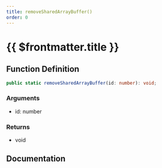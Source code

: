 ```yaml
---
title: removeSharedArrayBuffer()
order: 0
---
```


# {{ $frontmatter.title }}

## Function Definition

```ts
public static removeSharedArrayBuffer(id: number): void;
```

### Arguments

* id: number

### Returns

* void

## Documentation

<!--@include: ./parts/removeSharedArrayBuffer.md-->

